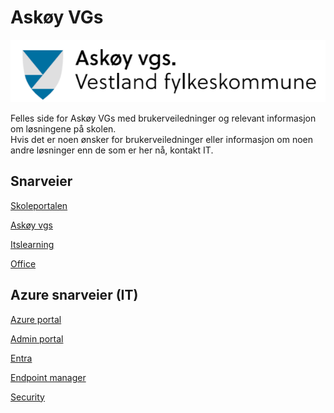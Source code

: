 # Askøy VGs
![auto1](\img\askoylogo.png)

Felles side for Askøy VGs med brukerveiledninger og relevant informasjon om løsningene på skolen.  
Hvis det er noen ønsker for brukerveiledninger eller informasjon om noen andre løsninger enn de som er her nå, kontakt IT.  

## Snarveier

[Skoleportalen](https://www.skoleportalen.no/)  

[Askøy vgs](https://www.askoy.vgs.no/)  

[Itslearning](https://vlfk.itslearning.com/) 

[Office](https://office.com)

## Azure snarveier (IT)

[Azure portal](https://portal.azure.com)

[Admin portal](https://admin.microsoft.com)

[Entra](https://entra.microsoft.com/)

[Endpoint manager](https://endpoint.microsoft.com/)

[Security](https://security.microsoft.com/)